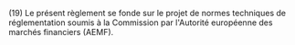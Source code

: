 (19) Le présent règlement se fonde sur le projet de normes techniques de réglementation soumis à la Commission par l'Autorité européenne des marchés financiers (AEMF).